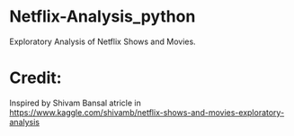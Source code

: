 # Netflix-Analysis_python
Exploratory Analysis of Netflix Shows and Movies.  

# Credit:
 Inspired by Shivam Bansal atricle in https://www.kaggle.com/shivamb/netflix-shows-and-movies-exploratory-analysis
